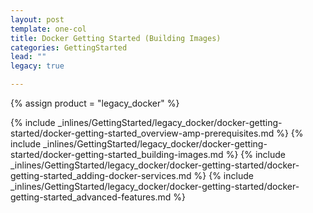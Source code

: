 ```yaml
---
layout: post
template: one-col
title: Docker Getting Started (Building Images)
categories: GettingStarted
lead: ""
legacy: true

---
```

{% assign product = "legacy_docker" %}


{% include _inlines/GettingStarted/legacy_docker/docker-getting-started/docker-getting-started_overview-amp-prerequisites.md %}
{% include _inlines/GettingStarted/legacy_docker/docker-getting-started/docker-getting-started_building-images.md %}
{% include _inlines/GettingStarted/legacy_docker/docker-getting-started/docker-getting-started_adding-docker-services.md %}
{% include _inlines/GettingStarted/legacy_docker/docker-getting-started/docker-getting-started_advanced-features.md %}
